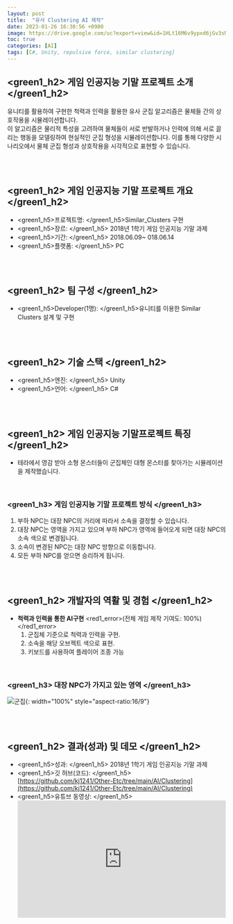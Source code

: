 ```yaml
---
layout: post
title:  "유사 Clustering AI 제작"
date: 2023-01-26 16:30:56 +0900
image: https://drive.google.com/uc?export=view&id=1HLt16M6v9ypxd6jGv3sM4deHXQI280Y_
toc: true
categories: [AI]
tags: [C#, Unity, repulsive force, similar clustering]
---
```


## <green1_h2> 게임 인공지능 기말 프로젝트 소개 </green1_h2>

유니티를 활용하여 구현한 척력과 인력을 활용한 유사 군집 알고리즘은 물체들 간의 상호작용을 시뮬레이션합니다.  
이 알고리즘은 물리적 특성을 고려하여 물체들이 서로 반발하거나 인력에 의해 서로 끌리는 행동을 모델링하여 현실적인 군집 형성을 시뮬레이션합니다.  이를 통해 다양한 시나리오에서 물체 군집 형성과 상호작용을 시각적으로 표현할 수 있습니다.

<br>
<br>

## <green1_h2> 게임 인공지능 기말 프로젝트 개요 </green1_h2>

- <span><green1_h5>프로젝트명: </green1_h5>Similar_Clusters 구현</span>
- <span><green1_h5>장르: </green1_h5> 2018년 1학기 게임 인공지능 기말 과제 </span>
- <span><green1_h5>기간: </green1_h5> 2018.06.09~ 018.06.14 </span>
- <span><green1_h5>플랫폼: </green1_h5> PC</span> 

<br>
<br>

## <green1_h2> 팀 구성 </green1_h2>

- <span><green1_h5>Developer(1명): </green1_h5>유니티를 이용한 Similar Clusters 설계 및 구현</span>

<br>
<br>

## <green1_h2> 기술 스택 </green1_h2>

- <span><green1_h5>엔진: </green1_h5> Unity</span>
- <span><green1_h5>언어:  </green1_h5> C# </span>

<br>
<br>

## <green1_h2> 게임 인공지능 기말프로젝트 특징 </green1_h2>

- 테라에서 영감 받아 소형 몬스터들이 군집체인 대형 몬스터를 찾아가는 시뮬레이션을 제작했습니다.

<br>

### <green1_h3> 게임 인공지능 기말 프로젝트 방식 </green1_h3>

1. 부하 NPC는 대장 NPC의 거리에 따라서 소속을 결정할 수 있습니다.
2. 대장 NPC는 영역을 가지고 있으며 부하 NPC가 영역에 들어오게 되면 대장 NPC의 소속 색으로 변경됩니다.
3. 소속이 변경된 NPC는 대장 NPC 방향으로 이동합니다.  
4. 모든 부하 NPC를 얻으면 승리하게 됩니다.

<br>
<br>

## <green1_h2> 개발자의 역활 및 경험 </green1_h2>

- **척력과 인력을 통한 AI구현** <span><red1_error>(전체 게임 제작 기여도: 100%)</red1_error></span>
    1. 군집체 기준으로 척력과 인력을 구현.
    2. 소속을 해당 오브젝트 색으로 표현.
    3. 키보드를 사용하여 플레이어 조종 가능

<br>

### <green1_h3> 대장 NPC가 가지고 있는 영역 </green1_h3>

![군집](https://drive.google.com/uc?export=view&id=1HLt16M6v9ypxd6jGv3sM4deHXQI280Y_){: width="100%" style="aspect-ratio:16/9"}

<br>
<br>

## <green1_h2> 결과(성과) 및 데모 </green1_h2>

- <span><green1_h5>성과: </green1_h5> 2018년 1학기 게임 인공지능 기말 과제  </span>
- <span><green1_h5>깃 허브(코드): </green1_h5> [https://github.com/kj1241/Other-Etc/tree/main/AI/Clustering](https://github.com/kj1241/Other-Etc/tree/main/AI/Clustering) </span>
- <green1_h5>유튜브 동영상: </green1_h5>
    <iframe width="100%" style="aspect-ratio:16/9" src="https://www.youtube.com/embed/Spt5XdKhHHE" title="유사 Clustering 군집 AI 제작" frameborder="0" allow="accelerometer; autoplay; clipboard-write; encrypted-media; gyroscope; picture-in-picture; web-share" allowfullscreen></iframe>

